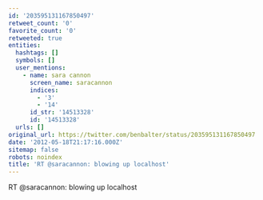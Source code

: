 ```yaml
---
id: '203595131167850497'
retweet_count: '0'
favorite_count: '0'
retweeted: true
entities:
  hashtags: []
  symbols: []
  user_mentions:
    - name: sara cannon
      screen_name: saracannon
      indices:
        - '3'
        - '14'
      id_str: '14513328'
      id: '14513328'
  urls: []
original_url: https://twitter.com/benbalter/status/203595131167850497
date: '2012-05-18T21:17:16.000Z'
sitemap: false
robots: noindex
title: 'RT @saracannon: blowing up localhost'
---
```


RT @saracannon: blowing up localhost